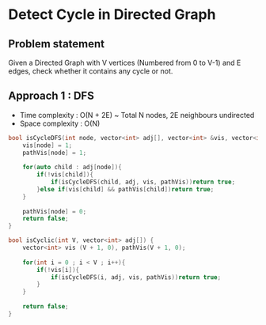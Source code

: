 # Detect Cycle in Directed Graph

## Problem statement

Given a Directed Graph with V vertices (Numbered from 0 to V-1) and E edges, check whether it contains any cycle or not.

## Approach 1 : DFS

- Time complexity : O(N + 2E) ~ Total N nodes, 2E neighbours undirected
- Space complexity : O(N)

```cpp
bool isCycleDFS(int node, vector<int> adj[], vector<int> &vis, vector<int> &pathVis){
    vis[node] = 1;
    pathVis[node] = 1;
    
    for(auto child : adj[node]){
        if(!vis[child]){
            if(isCycleDFS(child, adj, vis, pathVis))return true;
        }else if(vis[child] && pathVis[child])return true;
    }
    
    pathVis[node] = 0;
    return false;
}

bool isCyclic(int V, vector<int> adj[]) {
    vector<int> vis (V + 1, 0), pathVis(V + 1, 0);
    
    for(int i = 0 ; i < V ; i++){
        if(!vis[i]){
            if(isCycleDFS(i, adj, vis, pathVis))return true;
        }
    }
    
    return false;
}
```